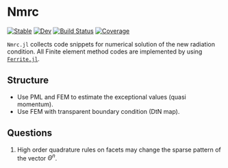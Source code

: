 # Nmrc

[![Stable](https://img.shields.io/badge/docs-stable-blue.svg)](https://peakfind.github.io/Nmrc.jl/stable/)
[![Dev](https://img.shields.io/badge/docs-dev-blue.svg)](https://peakfind.github.io/Nmrc.jl/dev/)
[![Build Status](https://github.com/peakfind/Nmrc.jl/actions/workflows/CI.yml/badge.svg?branch=main)](https://github.com/peakfind/Nmrc.jl/actions/workflows/CI.yml?query=branch%3Amain)
[![Coverage](https://codecov.io/gh/peakfind/Nmrc.jl/branch/main/graph/badge.svg)](https://codecov.io/gh/peakfind/Nmrc.jl)

`Nmrc.jl` collects code snippets for numerical solution of the new radiation condition. All Finite element method codes are implemented by using [`Ferrite.jl`](https://github.com/Ferrite-FEM/Ferrite.jl).

## Structure
- Use PML and FEM to estimate the exceptional values (quasi momentum).
- Use FEM with transparent boundary condition (DtN map).

## Questions
1. High order quadrature rules on facets may change the sparse pattern of the vector $\Theta^n$.